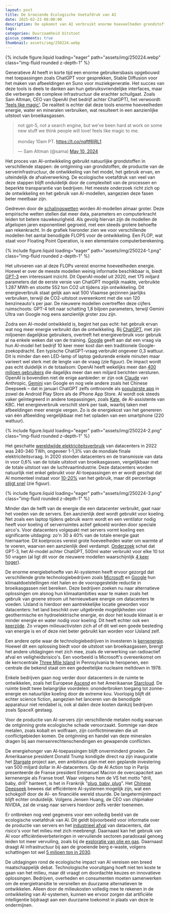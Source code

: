 ```yaml
---
layout: post
title: De Groeiende Ecologische Voetafdruk van AI
date: 2025-02-23 00:00:00
description: De opkomst van AI verbruikt enorme hoeveelheden grondstoffen, waardoor grote technologiebedrijven hun klimaatdoelstellingen niet kunnen halen. 
tags: 
categories: Duurzaamheid Uitstoot
giscus_comments: true
thumbnail: assets/img/250224.webp
---
```


<div class="row mt-3">
    <div class="col-sm mt-3 mt-md-0">
        {% include figure.liquid loading="eager" path="assets/img/250224.webp" class="img-fluid rounded z-depth-1" %}
    </div>
</div>


Generatieve AI heeft in korte tijd een enorme gebruikersbasis opgebouwd met toepassingen zoals ChatGPT voor gesprekken, Stable Diffusion voor het maken van afbeeldingen en Suno voor muziekgeneratie. Het succes van deze tools is deels te danken aan hun gebruiksvriendelijke interfaces, maar die verbergen de complexe infrastructuur die erachter schuilgaat. Zoals Sam Altman, CEO van OpenAI (het bedrijf achter ChatGPT), het verwoordt: [’feels like magic'](https://x.com/sama/status/1788989777452408943). De realiteit is echter dat deze tools enorme hoeveelheden energie, water en mineralen verbruiken, wat resulteert in een aanzienlijke uitstoot van broeikasgassen.

<blockquote class="twitter-tweet"><p lang="en" dir="ltr">not gpt-5, not a search engine, but we’ve been hard at work on some new stuff we think people will love! feels like magic to me.<br><br>monday 10am PT. <a href="https://t.co/nqftf6lRL1">https://t.co/nqftf6lRL1</a></p>&mdash; Sam Altman (@sama) <a href="https://twitter.com/sama/status/1788989777452408943?ref_src=twsrc%5Etfw">May 10, 2024</a></blockquote> <script async src="https://platform.twitter.com/widgets.js" charset="utf-8"></script>

Het proces van AI-ontwikkeling gebruikt natuurlijke grondstoffen in verschillende stappen: de ontginning van grondstoffen, de productie van de serverinfrastructuur, de ontwikkeling van het model, het gebruik ervan, en uiteindelijk de afvalverwerking. De ecologische voetafdruk van veel van deze stappen blijft onduidelijk door de complexiteit van de processen en beperkte transparantie van bedrijven. Het meeste onderzoek richt zich op de ontwikkeling en het gebruik van AI-modellen, aangezien deze fasen beter meetbaar zijn. 

Gedreven door de [schalingswetten](https://arxiv.org/abs/2001.08361) worden AI-modellen almaar groter. Deze empirische wetten stellen dat meer data, parameters en computerkracht leiden tot betere nauwkeurigheid. Als gevolg hiervan zijn de modellen de afgelopen jaren exponentieel gegroeid, met een steeds grotere behoefte aan rekenkracht. In de grafiek hieronder zien we voor verschillende modellen het aantal benodigde FLOPS voor de ontwikkeling. Een FLOP, wat staat voor Floating Point Operation, is een elementaire computerberekening. 

<div class="row mt-3">
    <div class="col-sm mt-3 mt-md-0">
        {% include figure.liquid loading="eager" path="assets/img/250224-1.png" class="img-fluid rounded z-depth-1" %}
    </div>
</div>

Het uitvoeren van al deze FLOPs vereist enorme hoeveelheden energie. Hoewel er over de meeste modellen weinig informatie beschikbaar is, biedt [GPT-3](https://arxiv.org/abs/2104.10350) een interessant inzicht. Dit OpenAI-model uit 2020, met 175 miljard parameters dat de eerste versie van ChatGPT mogelijk maakte, verbruikte 1.287 MWh en stootte 552 ton CO2 uit tijdens zijn ontwikkeling. Dit energieverbruik staat gelijk aan wat 500 Vlaamse gezinnen jaarlijks verbruiken, terwijl de CO2-uitstoot overeenkomt met die van 120 benzineauto's per jaar. De nieuwere modellen overtreffen deze cijfers ruimschoots: GPT-4 telt naar schatting 1,8 biljoen parameters, terwijl Gemini Ultra van Google nog eens aanzienlijk groter zou zijn.

Zodra een AI-model ontwikkeld is, begint het pas echt: het gebruik ervan wat nog meer energie verbruikt dan de ontwikkeling. Bij [ChatGPT](https://arxiv.org/abs/2409.14160), met zijn miljoenen dagelijkse gebruikers, overtreft het energieverbruik voor gebruik al na enkele weken dat van de training. [Google](https://www.reuters.com/technology/tech-giants-ai-like-bing-bard-poses-billion-dollar-search-problem-2023-02-22/) geeft aan dat een vraag via hun AI-model het bedrijf 10 keer meer kost dan een traditionele Google-zoekopdracht. Een typische ChatGPT-vraag verbruikt ongeveer 0,3 wattuur. Dit is minder dan een LED-lamp of laptop gedurende enkele minuten maar varieert wel sterk met de lengte van de vraag (zie figuur). De impact wordt pas echt duidelijk in de totaalsom: OpenAI heeft wekelijks meer dan [400 miljoen gebruikers](https://www.reuters.com/technology/artificial-intelligence/openais-weekly-active-users-surpass-400-million-2025-02-20/) die dagelijks meer dan een miljard berichten versturen. OpenAI is bovendien niet de enige aanbieder: er zijn ook [Claude](https://claude.ai/new) van Anthropic, [Gemini](https://gemini.google.com/app) van Google en nog vele andere zoals het Chinese Deepseek – dat in januari ChatGPT zelfs onttroonde als [populairste app](https://techcrunch.com/2025/01/27/deepseek-displaces-chatgpt-as-the-app-stores-top-app/) in zowel de Android Play Store als de iPhone App Store. AI wordt ook steeds vaker geïntegreerd in andere toepassingen, zoals [Kate](https://www.demorgen.be/nieuws/en-de-kbc-werknemer-van-het-jaar-is-kate-hoe-de-ai-assistente-de-bank-naar-nieuwe-hoogtes-stuwt~b60c0b42/), de AI-assistente van KBC. Het energieverbruik verschilt sterk per taak, waarbij taken met afbeeldingen meer energie vergen. Zo is de energiekost van het genereren van één afbeelding vergelijkbaar met het opladen van een smartphone (220 wattuur).

<div class="row mt-3">
    <div class="col-sm mt-3 mt-md-0">
        {% include figure.liquid loading="eager" path="assets/img/250224-2.png" class="img-fluid rounded z-depth-1" %}
    </div>
</div>

Het geschatte [wereldwijde elektriciteitsverbruik](https://www.iea.org/energy-system/buildings/data-centres-and-data-transmission-networks) van datacenters in 2022 was 240-340 TWh, ongeveer 1-1,3% van de mondiale finale elektriciteitsvraag. In 2020 stonden datacenters en de transmissie van data in voor 0,6% van de totale uitstoot van broeikasgassen, vergelijkbaar met de totale uitstoot van de luchtvaartindustrie. Deze datacenters worden natuurlijk niet enkel gebruikt voor AI-toepassingen en er wordt geschat dat AI momenteel instaat voor [10-20%](https://www.epri.com/research/products/000000003002028905) van het gebruik, maar dit percentage [stijgt snel](https://www.goldmansachs.com/insights/articles/AI-poised-to-drive-160-increase-in-power-demand) (zie figuur).

<div class="row mt-3">
    <div class="col-sm mt-3 mt-md-0">
        {% include figure.liquid loading="eager" path="assets/img/250224-3.png" class="img-fluid rounded z-depth-1" %}
    </div>
</div>

Minder dan de helft van de energie die een datacenter verbruikt, gaat naar het voeden van de servers. Een aanzienlijk deel wordt gebruikt voor koeling. Net zoals een laptop tijdens gebruik warm wordt en een ventilator nodig heeft voor koeling of serverruimtes actief gekoeld worden door speciale airco's. Voor datacenters volgepakt met servers vormt koeling een significante uitdaging: zo'n 30 à 40% van de totale energie gaat hiernaartoe. Dit koelproces vereist grote hoeveelheden water om warmte af te voeren, waarvan een aanzienlijk deel verdampt. [Onderzoek](https://arxiv.org/abs/2304.03271) schat dat GPT-3, het AI-model achter ChatGPT, 500ml water verbruikt voor elke 10 tot 50 vragen (al ligt dit voor de nieuwere modellen waarschijnlijk [4 keer hoger](https://www.thetimes.com/uk/technology-uk/article/thirsty-chatgpt-uses-four-times-more-water-than-previously-thought-bc0pqswdr)).

De enorme energiebehoefte van AI-systemen heeft ervoor gezorgd dat verschillende grote technologiebedrijven zoals [Microsoft](https://www.bloomberg.com/news/articles/2024-05-15/microsoft-s-ai-investment-imperils-climate-goal-as-emissions-jump-30?embedded-checkout=true) en [Google](https://www.bloomberg.com/news/articles/2024-07-02/google-s-emissions-shot-up-48-over-five-years-due-to-ai?embedded-checkout=true) hun klimaatdoelstellingen niet halen en de vooropgestelde reductie in broeikasgassen niet bereiken. Deze bedrijven zoeken nu naar alternatieve oplossingen om alsnog hun klimaatambities waar te maken zoals het gebruik van groene stroom uit hernieuwbare energie om datacenters te voeden. IJsland is hierdoor een aantrekkelijke locatie geworden voor datacenters: het land beschikt over uitgebreide mogelijkheden voor geothermische en hydroelektrische energie, en door het koude klimaat is er minder energie en water nodig voor koeling. Dit heeft echter ook een [keerzijde](https://www.technologyreview.com/2019/06/18/134902/icelands-data-centers-are-booming-heres-why-thats-a-problem/). Zo vragen milieuactivisten zich af of dit wel een goede besteding van energie is en of deze niet beter gebruikt kan worden voor IJsland zelf. 

Een andere optie waar de technologiebedrijven in investeren is [kernenergie](https://www.nytimes.com/2024/10/16/business/energy-environment/amazon-google-microsoft-nuclear-energy.html). Hoewel dit een oplossing biedt voor de uitstoot van broeikasgassen, brengt het andere uitdagingen met zich mee, zoals de verwerking van radioactief afval en veiligheidsrisico's. Een voorbeeld is Microsoft's overeenkomst om de kerncentrale [Three Mile Island](https://www.technologyreview.com/2024/09/26/1104516/three-mile-island-microsoft/) in Pennsylvania te heropenen, een centrale die bekend staat om een gedeeltelijke nucleaire meltdown in 1978. 

Enkele bedrijven gaan nog verder door datacenters in de ruimte te ontwikkelen, zoals het Europese [Ascend](https://ascend-horizon.eu/) en het Amerikaanse [Starcloud](https://www.starcloud.com/). De ruimte biedt twee belangrijke voordelen: ononderbroken toegang tot zonne-energie en natuurlijke koeling door de extreme kou. Voorlopig blijft dit echter science fiction, aangezien het lanceren van de benodigde apparatuur niet rendabel is, ook al dalen deze kosten dankzij bedrijven zoals SpaceX gestaag.

Voor de productie van AI-servers zijn verschillende metalen nodig waarvan de ontginning grote ecologische schade veroorzaakt. Sommige van deze metalen, zoals kobalt en wolfraam, zijn conflictmineralen die uit conflictgebieden komen. De ontginning en handel van deze mineralen dragen bij aan mensenrechtenschendingen en gewapende conflicten. 

De energiehonger van AI-toepassingen blijft onverminderd groeien. De Amerikaanse president Donald Trump kondigde direct na zijn inauguratie het [Stargate](https://www.forbes.com/sites/moorinsights/2025/01/30/the-stargate-project-trump-touts-500-billion-bid-for-ai-dominance/) project aan, een ambitieus plan met een geplande investering van 500 miljard dollar in AI-datacenters. Op de AI Action top in Parijs presenteerde de Franse president Emmanuel Macron de overcapaciteit aan kernenergie als Franse troef. Waar volgens hem de VS het motto "drill, baby, drill" hanteert, is het in Frankrijk "[plug, baby, plug](https://www.politico.eu/article/emmanuel-macron-answer-donald-trump-fossil-fuel-drive-artificial-intelligence-ai-action-summit/)". Het [Chinese Deepseek](https://www.nytimes.com/2025/01/27/technology/what-is-deepseek-china-ai.html) bewees dat efficiëntere AI-systemen mogelijk zijn, wat een schokgolf door de AI- en financiële wereld stuurde. De langetermijnimpact blijft echter onduidelijk. Volgens Jensen Huang, de CEO van chipmaker NVIDIA, zal de vraag naar servers hierdoor zelfs verder toenemen.

Er ontbreken nog veel gegevens voor een volledig beeld van de ecologische voetafdruk van AI. Dit geldt bijvoorbeeld voor informatie over de productie van servers en het [industrieel afval](https://restofworld.org/2024/microsoft-data-center-india-mekaguda-industrial-waste/) van datacenters, dat risico's voor het milieu met zich meebrengt. Daarnaast kan het gebruik van AI voor efficiëntieverbeteringen in vervuilende sectoren paradoxaal genoeg leiden tot meer vervuiling, zoals bij de [exploratie van olie en gas](https://www.greenpeace.org/usa/oil-in-the-cloud/). Daarnaast draagt AI infrastructuur bij aan de groeiende berg e-waste, volgens schattingen tot wel [5 miljoen ton in 2030](https://www.technologyreview.com/2024/10/28/1106316/ai-e-waste/).

De uitdagingen rond de ecologische impact van AI vereisen een breed maatschappelijk debat. Technologische vooruitgang hoeft niet ten koste te gaan van het milieu, maar dit vraagt om doordachte keuzes en innovatieve oplossingen. Bedrijven, overheden en consumenten moeten samenwerken om de energietransitie te versnellen en duurzame alternatieven te ontwikkelen. Alleen door de milieukosten volledig mee te rekenen in de ontwikkeling van AI-systemen, kunnen we ervoor zorgen dat artificiële intelligentie bijdraagt aan een duurzame toekomst in plaats van deze te ondermijnen.